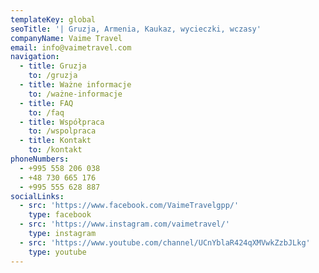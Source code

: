 ```yaml
---
templateKey: global
seoTitle: '| Gruzja, Armenia, Kaukaz, wycieczki, wczasy'
companyName: Vaime Travel
email: info@vaimetravel.com
navigation:
  - title: Gruzja
    to: /gruzja
  - title: Ważne informacje
    to: /ważne-informacje
  - title: FAQ
    to: /faq
  - title: Współpraca
    to: /wspolpraca
  - title: Kontakt
    to: /kontakt
phoneNumbers:
  - +995 558 206 038
  - +48 730 665 176
  - +995 555 628 887
socialLinks:
  - src: 'https://www.facebook.com/VaimeTravelgpp/'
    type: facebook
  - src: 'https://www.instagram.com/vaimetravel/'
    type: instagram
  - src: 'https://www.youtube.com/channel/UCnYblaR424qXMVwkZzbJLkg'
    type: youtube
---
```


